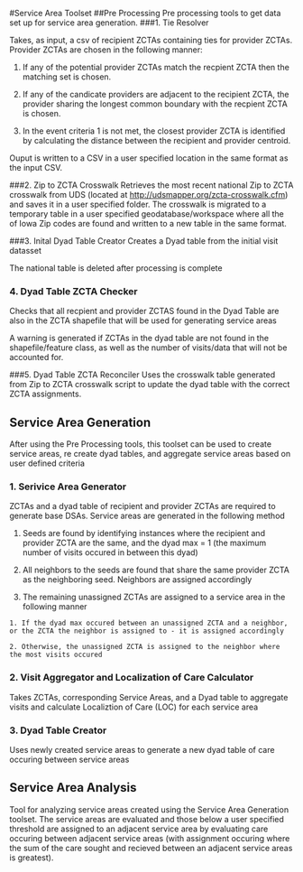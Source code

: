 #Service Area Toolset
##Pre Processing
Pre processing tools to get data set up for service area generation.
###1. Tie Resolver

Takes, as input, a csv of recipient ZCTAs containing ties for provider ZCTAs. Provider ZCTAs are chosen in the following manner:

1. If any of the potential provider ZCTAs match the recpient ZCTA then the matching set is chosen.

2. If any of the candicate providers are adjacent to the recipient ZCTA, the provider sharing the longest common boundary with the recpient ZCTA is chosen.

3. In the event criteria 1 is not met, the closest provider ZCTA is identified by calculating the distance between the recipient and provider centroid.

Ouput is written to a CSV in a user specified location in the same format as the input CSV.

###2. Zip to ZCTA Crosswalk
Retrieves the most recent national Zip to ZCTA crosswalk from UDS (located at http://udsmapper.org/zcta-crosswalk.cfm) and saves it in a user specified folder. The crosswalk is migrated to a temporary table in a user specified geodatabase/workspace where all the of Iowa Zip codes are found and written to a new table in the same format.

###3. Inital Dyad Table Creator
Creates a Dyad table from the initial visit datasset

The national table is deleted after processing is complete

### 4. Dyad Table ZCTA Checker
Checks that all recpient and provider ZCTAS found in the Dyad Table are also in the ZCTA shapefile that will be used for generating service areas

A warning is generated if ZCTAs in the dyad table are not found in the shapefile/feature class, as well as the number of visits/data that will not be accounted for.

###5. Dyad Table ZCTA Reconciler
Uses the crosswalk table generated from Zip to ZCTA crosswalk script to update the dyad table with the correct ZCTA assignments.

## Service Area Generation
After using the Pre Processing tools, this toolset can be used to create service areas, re create dyad tables, and aggregate service areas based on user defined criteria

### 1. Serivice Area Generator
ZCTAs and a dyad table of recipient and provider ZCTAs are required to generate base DSAs. Service areas are generated in the following method

  1. Seeds are found by identifying instances where the recipient and provider ZCTA are the same, and the dyad max = 1 (the maximum number of visits occured in between this dyad)

  2. All neighbors to the seeds are found that share the same provider ZCTA as the neighboring seed. Neighbors are assigned accordingly

  3. The remaining unassigned ZCTAs are assigned to a service area in the following manner

    1. If the dyad max occured between an unassigned ZCTA and a neighbor, or the ZCTA the neighbor is assigned to - it is assigned accordingly

    2. Otherwise, the unassigned ZCTA is assigned to the neighbor where the most visits occured

### 2. Visit Aggregator and Localization of Care Calculator
Takes ZCTAs, corresponding Service Areas, and a Dyad table to aggregate visits and calculate Localiztion of Care (LOC) for each service area

### 3. Dyad Table Creator
Uses newly created service areas to generate a new dyad table of care occuring between service areas


## Service Area Analysis
Tool for analyzing service areas created using the Service Area Generation toolset. The service areas are evaluated and those below a user specified threshold are assigned to an adjacent service area by evaluating care occuring between adjacent service areas (with assignment occuring where the sum of the care sought and recieved between an adjacent service areas is greatest).